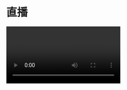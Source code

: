 # 直播

<div class="text-center" id="videoError" style="display:none">
<h3>发生了错误。</h3>
请检查您的因特网连接和直播安排。<br>
您可以通过刷新该页面进行重试。
</div>
<div class="embed-responsive embed-responsive-16by9" id="videoContainer">
    <video class="embed-responsive-item" id="videoElement" controls allowfullscreen></video>
</div>
<script>livePage();</script>
